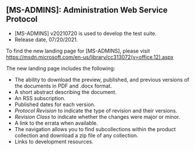 ## [MS-ADMINS]: Administration Web Service Protocol
- [MS-ADMINS] v20210720 is used to develop the test suite.
- Release date, 07/20/2021.

To find the new landing page for [MS-ADMINS], please visit https://msdn.microsoft.com/en-us/library/cc313072(v=office.12).aspx

The new landing page includes the following:
- The ability to download the preview, published, and previous versions of the documents in PDF and .docx format.
- A short abstract describing the document.
- An RSS subscription.
- Published dates for each version.
- *Protocol Revision* to indicate the type of revision and their versions.
- *Revision Class* to indicate whether the changes were major or minor.
- A link to the errata when available.
- The navigation allows you to find subcollections within the product collection and download a zip file of any collection.
- Links to development resources.
